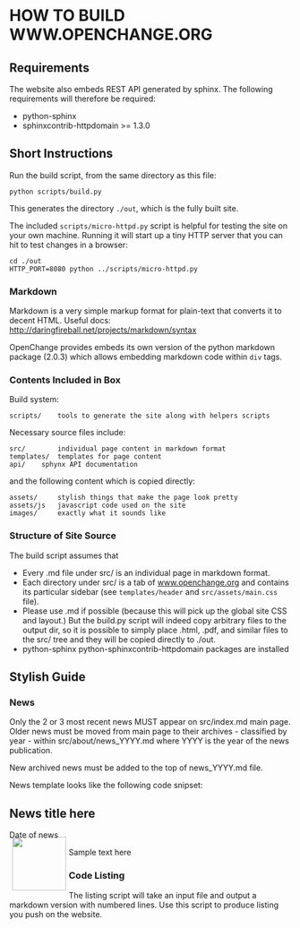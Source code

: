 # HOW TO BUILD WWW.OPENCHANGE.ORG #

## Requirements ##

The website also embeds REST API generated by sphinx. The following
requirements will therefore be required:

* python-sphinx
* sphinxcontrib-httpdomain >= 1.3.0

## Short Instructions ##

Run the build script, from the same directory as this file:

    python scripts/build.py

This generates the directory `./out`, which is the fully built site.

The included `scripts/micro-httpd.py` script is helpful for testing
the site on your own machine. Running it will start up a tiny HTTP
server that you can hit to test changes in a browser:

    cd ./out
    HTTP_PORT=8080 python ../scripts/micro-httpd.py

### Markdown ###
Markdown is a very simple markup format for plain-text that converts it to
decent HTML. Useful docs:
http://daringfireball.net/projects/markdown/syntax

OpenChange provides embeds its own version of the python markdown
package (2.0.3) which allows embedding markdown code within `div`
tags.

### Contents Included in Box ###

Build system:

    scripts/    tools to generate the site along with helpers scripts

Necessary source files include:

    src/        individual page content in markdown format
    templates/  templates for page content
    api/	sphynx API documentation

and the following content which is copied directly:

    assets/     stylish things that make the page look pretty
    assets/js	javascript code used on the site
    images/     exactly what it sounds like

### Structure of Site Source ###

The build script assumes that
- Every .md file under src/ is an individual page in markdown format.
- Each directory under src/ is a tab of www.openchange.org and contains its
  particular sidebar (see `templates/header` and `src/assets/main.css` file).  
- Please use .md if possible (because this will pick up the global site CSS
  and layout.) But the build.py script will indeed copy arbitrary files to the
  output dir, so it is possible to simply place .html, .pdf, and similar files
  to the src/ tree and they will be copied directly to ./out.
- python-sphinx python-sphinxcontrib-httpdomain packages are installed

## Stylish Guide ##

### News ###

Only the 2 or 3 most recent news MUST appear on src/index.md main
page. Older news must be moved from main page to their archives -
classified by year - within src/about/news_YYYY.md where YYYY is the
year of the news publication.

New archived news must be added to the top of news_YYYY.md file.


News template looks like the following code snipset:


<div class="news" style="width:90%;">
  <h2>News title here</h2>
  <div class="date">Date of news </div>
  <img border="0" width="96" height="96" style="border: 0pt none; margin: -5px 5px
   5px; float: left;" alt="" src="/images/icon_openchange_logo.png" />

Sample text here

</div>


### Code Listing ###

The listing script will take an input file and output a markdown
version with numbered lines. Use this script to produce listing you
push on the website.

